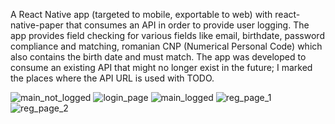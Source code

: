 A React Native app (targeted to mobile, exportable to web) with react-native-paper that consumes an API in order to provide user logging.
The app provides field checking for various fields like email, birthdate, password compliance and matching, romanian CNP (Numerical Personal Code) which also contains the birth date and must match.
The app was developed to consume an existing API that might no longer exist in the future; I marked the places where the API URL is used with TODO.

![main_not_logged](https://github.com/georgiansof/React-Native-Userpage/assets/61194150/8a726f83-e371-4958-bc31-7bbcf8c5e14c)
![login_page](https://github.com/georgiansof/React-Native-Userpage/assets/61194150/4a5aa83d-e457-491a-9d55-94ccf4e52f3a)
![main_logged](https://github.com/georgiansof/React-Native-Userpage/assets/61194150/82283afe-2994-4242-bf21-a0ef627f3f74)
![reg_page_1](https://github.com/georgiansof/React-Native-Userpage/assets/61194150/e46f74b4-0f17-4fc4-896a-206baf6fbb98)
![reg_page_2](https://github.com/georgiansof/React-Native-Userpage/assets/61194150/58c43192-08e5-4cb9-8602-1fc7d3c475b3)
